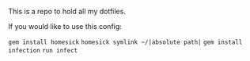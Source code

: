 This is a repo to hold all my dotfiles.  

If you would like to use this config: 

`gem install homesick`
`homesick symlink ~/|absolute path|`
`gem install infection`
`run infect`


